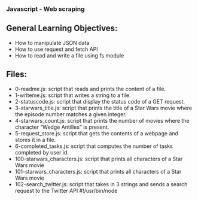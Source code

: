 ### Javascript - Web scraping

## General Learning Objectives:

- How to manipulate JSON data
- How to use request and fetch API
- How to read and write a file using fs module

## Files:

- 0-readme.js: script that reads and prints the content of a file.
- 1-writeme.js: script that writes a string to a file.
- 2-statuscode.js: script that display the status code of a GET request.
- 3-starwars_title.js: script that prints the title of a Star Wars movie where the episode number matches a given integer.
- 4-starwars_count.js: script that prints the number of movies where the character “Wedge Antilles” is present.
- 5-request_store.js: script that gets the contents of a webpage and stores it in a file.
- 6-completed_tasks.js: script that computes the number of tasks completed by user id.
- 100-starwars_characters.js: script that prints all characters of a Star Wars movie
- 101-starwars_characters.js: script that prints all characters of a Star Wars movie
- 102-search_twitter.js: script that takes in 3 strings and sends a search request to the Twitter API
#!/usr/bin/node